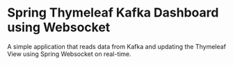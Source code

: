 # Spring Thymeleaf Kafka Dashboard using Websocket

A simple application that reads data from Kafka and updating the Thymeleaf View using Spring Websocket on real-time.